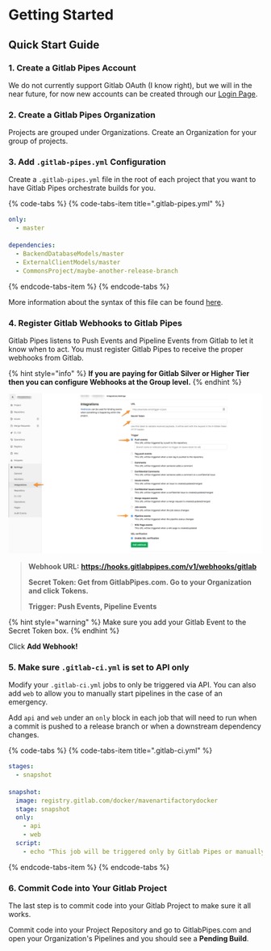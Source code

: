 # Getting Started

## Quick Start Guide

### 1. Create a Gitlab Pipes Account

We do not currently support Gitlab OAuth \(I know right\), but we will in the near future, for now new accounts can be created through our [Login Page](https://gitlabpipes.com/ap/login).

### 2. Create a Gitlab Pipes Organization

Projects are grouped under Organizations. Create an Organization for your group of projects.

### 3. Add `.gitlab-pipes.yml` Configuration

Create a `.gitlab-pipes.yml` file in the root of each project that you want to have Gitlab Pipes orchestrate builds for you.

{% code-tabs %}
{% code-tabs-item title=".gitlab-pipes.yml" %}
```yaml
only:
  - master

dependencies:
  - BackendDatabaseModels/master
  - ExternalClientModels/master
  - CommonsProject/maybe-another-release-branch
```
{% endcode-tabs-item %}
{% endcode-tabs %}

More information about the syntax of this file can be found [here](configuration/.gitlab-pipes.yml.md).

### 4. Register Gitlab Webhooks to Gitlab Pipes

Gitlab Pipes listens to Push Events and Pipeline Events from Gitlab to let it know when to act. You must register Gitlab Pipes to receive the proper webhooks from Gitlab.

{% hint style="info" %}
**If you are paying for Gitlab Silver or Higher Tier then you can configure Webhooks at the Group level.**
{% endhint %}

![Adding Gitlab Pipes Webhooks to a Project](.gitbook/assets/image.png)

> **Webhook URL:** **https://hooks.gitlabpipes.com/v1/webhooks/gitlab**
>
> **Secret Token: Get from GitlabPipes.com. Go to your Organization and click Tokens.**
>
> **Trigger: Push Events, Pipeline Events**

{% hint style="warning" %}
Make sure you add your Gitlab Event to the Secret Token box.
{% endhint %}

Click **Add Webhook!**

### 5. Make sure `.gitlab-ci.yml`  is set to API only

Modify your `.gitlab-ci.yml` jobs to only be triggered via API. You can also add `web` to allow you to manually start pipelines in the case of an emergency.

Add `api` and `web` under an `only` block in each job that will need to run when a commit is pushed to a release branch or when a downstream dependency changes.

{% code-tabs %}
{% code-tabs-item title=".gitlab-ci.yml" %}
```yaml
stages:
  - snapshot

snapshot:
  image: registry.gitlab.com/docker/mavenartifactorydocker
  stage: snapshot
  only:
    - api
    - web
  script:
    - echo "This job will be triggered only by Gitlab Pipes or manually"
```
{% endcode-tabs-item %}
{% endcode-tabs %}

### 6. Commit Code into Your Gitlab Project

The last step is to commit code into your Gitlab Project to make sure it all works.

Commit code into your Project Repository and go to GitlabPipes.com and open your Organization's Pipelines and you should see a **Pending Build**.

